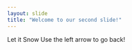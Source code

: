 ```yaml
---
layout: slide
title: "Welcome to our second slide!"
---
```

Let it Snow
Use the left arrow to go back!
